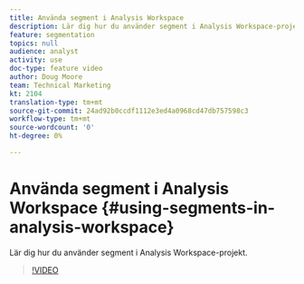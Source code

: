 ```yaml
---
title: Använda segment i Analysis Workspace
description: Lär dig hur du använder segment i Analysis Workspace-projekt.
feature: segmentation
topics: null
audience: analyst
activity: use
doc-type: feature video
author: Doug Moore
team: Technical Marketing
kt: 2104
translation-type: tm+mt
source-git-commit: 24ad92b0ccdf1112e3ed4a0968cd47db757598c3
workflow-type: tm+mt
source-wordcount: '0'
ht-degree: 0%

---
```



# Använda segment i Analysis Workspace {#using-segments-in-analysis-workspace}

Lär dig hur du använder segment i Analysis Workspace-projekt.

>[!VIDEO](https://video.tv.adobe.com/v/23977/?quality=12)